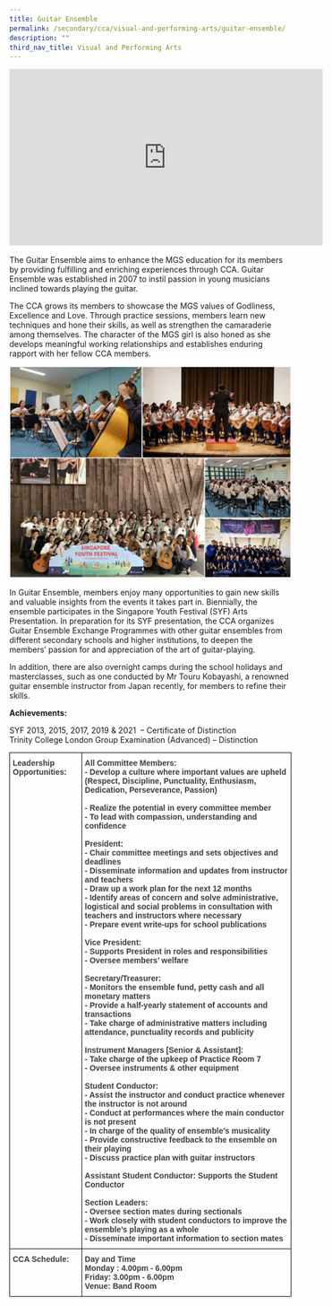 ```yaml
---
title: Guitar Ensemble
permalink: /secondary/cca/visual-and-performing-arts/guitar-ensemble/
description: ""
third_nav_title: Visual and Performing Arts
---
```


<iframe width="560" height="315" src="https://www.youtube.com/embed/Myft1jnWgXM" title="YouTube video player" frameborder="0" allow="accelerometer; autoplay; clipboard-write; encrypted-media; gyroscope; picture-in-picture" allowfullscreen></iframe>

The Guitar Ensemble aims to enhance the MGS education for its members by providing fulfilling and enriching experiences through CCA. Guitar Ensemble was established in 2007 to instil passion in young musicians inclined towards playing the guitar.

The CCA grows its members to showcase the MGS values of Godliness, Excellence and Love. Through practice sessions, members learn new techniques and hone their skills, as well as strengthen the camaraderie among themselves. The character of the MGS girl is also honed as she develops meaningful working relationships and establishes enduring rapport with her fellow CCA members.

![](/images/Guitar%20Ensemble.jpg)

In Guitar Ensemble, members enjoy many opportunities to gain new skills and valuable insights from the events it takes part in. Biennially, the ensemble participates in the Singapore Youth Festival (SYF) Arts Presentation. In preparation for its SYF presentation, the CCA organizes Guitar Ensemble Exchange Programmes with other guitar ensembles from different secondary schools and higher institutions, to deepen the members’ passion for and appreciation of the art of guitar-playing.

In addition, there are also overnight camps during the school holidays and masterclasses, such as one conducted by Mr Touru Kobayashi, a renowned guitar ensemble instructor from Japan recently, for members to refine their skills.

**Achievements:**

SYF 2013, 2015, 2017, 2019 & 2021  – Certificate of Distinction  <br>
Trinity College London Group Examination (Advanced) – Distinction

<style type="text/css">
.tg  {border-collapse:collapse;border-spacing:0;}
.tg td{border-color:black;border-style:solid;border-width:1px;font-family:Arial, sans-serif;font-size:14px;
  overflow:hidden;padding:10px 5px;word-break:normal;}
.tg th{border-color:black;border-style:solid;border-width:1px;font-family:Arial, sans-serif;font-size:14px;
  font-weight:normal;overflow:hidden;padding:10px 5px;word-break:normal;}
.tg .tg-bzr3{color:#3D3D3D;font-weight:bold;text-align:left;vertical-align:top}
</style>
<table class="tg">
<thead>
  <tr>
    <th class="tg-bzr3">Leadership Opportunities:</th>
    <th class="tg-bzr3">All Committee Members:<br>- Develop a culture where important values are upheld (Respect, Discipline, Punctuality, Enthusiasm, Dedication, Perseverance, Passion)<br><br>- Realize the potential in every committee member<br>- To lead with compassion, understanding and confidence<br><br>President:<br>- Chair committee meetings and sets objectives and deadlines<br>- Disseminate information and updates from instructor and teachers<br>- Draw up a work plan for the next 12 months<br>- Identify areas of concern and solve administrative, logistical and social problems in consultation with teachers and instructors where necessary<br>- Prepare event write-ups for school publications<br><br>Vice President:<br>- Supports President in roles and responsibilities<br>- Oversee members’ welfare<br><br>Secretary/Treasurer:<br>- Monitors the ensemble fund, petty cash and all monetary matters<br>- Provide a half-yearly statement of accounts and transactions<br>- Take charge of administrative matters including attendance, punctuality records and publicity<br><br>Instrument Managers [Senior &amp; Assistant]:<br>- Take charge of the upkeep of Practice Room 7<br>- Oversee instruments &amp; other equipment<br><br>Student Conductor:<br>- Assist the instructor and conduct practice whenever the instructor is not around<br>- Conduct at performances where the main conductor is not present<br>- In charge of the quality of ensemble’s musicality<br>- Provide constructive feedback to the ensemble on their playing<br>- Discuss practice plan with guitar instructors<br><br>Assistant Student Conductor: Supports the Student Conductor<br><br>Section Leaders:<br>- Oversee section mates during sectionals<br>- Work closely with student conductors to improve the ensemble’s playing as a whole<br>- Disseminate important information to section mates</th>
  </tr>
</thead>
<tbody>
  <tr>
    <td class="tg-bzr3">CCA Schedule:<br></td>
    <td class="tg-bzr3">Day and Time<br><span style="color:inherit;background-color:transparent">Monday : 4.00pm - 6.00pm</span><br><span style="color:inherit;background-color:transparent">Friday: 3.00pm - 6.00pm</span><br>Venue: <span style="color:inherit;background-color:transparent">Band Room</span></td>
  </tr>
</tbody>
</table>

